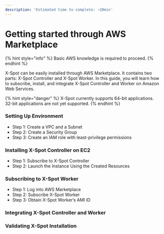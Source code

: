 ```yaml
---
description: 'Estimated time to complete: ~20min'
---
```


# Getting started through AWS Marketplace

{% hint style="info" %}
Basic AWS knowledge is required to proceed.
{% endhint %}

X-Spot can be easily installed through AWS Marketplace. It contains two parts: X-Spot Controller and X-Spot Worker. In this guide, you will learn how to subscribe, install, and integrate X-Spot Controller and Worker on Amazon Web Services.

{% hint style="danger" %}
X-Spot currently supports 64-bit applications. 32-bit applications are not yet supported.
{% endhint %}

### Setting Up Environment

* Step 1: Create a VPC and a Subnet
* Step 2: Create a Security Group
* Step 3: Create an IAM role with least-privilege permissions

### Installing X-Spot Controller on EC2

* Step 1: Subscribe to X-Spot Controller
* Step 2: Launch the Instance Using the Created Resources

### Subscribing to X-Spot Worker

* Step 1: Log into AWS Marketplace
* Step 2: Subscribe X-Spot Worker
* Step 3: Obtain X-Spot Worker’s AMI ID

### Integrating X-Spot Controller and Worker

### Validating X-Spot Installation



